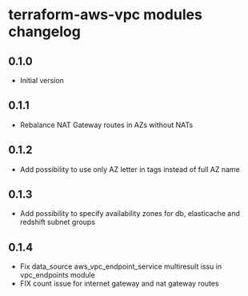 # terraform-aws-vpc modules changelog

## 0.1.0

- Initial version

## 0.1.1

- Rebalance NAT Gateway routes in AZs without NATs

## 0.1.2

- Add possibility to use only AZ letter in tags instead of full AZ name

## 0.1.3

- Add possibility to specify availability zones for db, elasticache and redshift subnet groups

## 0.1.4

- Fix data_source aws_vpc_endpoint_service multiresult issu in vpc_endpoints module 
- FIX count issue for internet gateway and nat gateway routes
